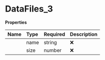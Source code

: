 # DataFiles_3



**Properties**

| Name | Type | Required | Description |
| :-------- | :----------| :----------| :----------|
    | name | string | ❌ |  |
    | size | number | ❌ |  |


